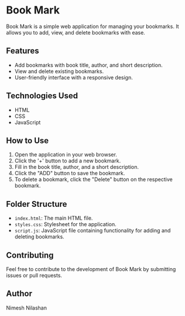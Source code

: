 # Book Mark

Book Mark is a simple web application for managing your bookmarks. It allows you to add, view, and delete bookmarks with ease.

## Features
- Add bookmarks with book title, author, and short description.
- View and delete existing bookmarks.
- User-friendly interface with a responsive design.

## Technologies Used
- HTML
- CSS
- JavaScript

## How to Use
1. Open the application in your web browser.
2. Click the '+' button to add a new bookmark.
3. Fill in the book title, author, and a short description.
4. Click the "ADD" button to save the bookmark.
5. To delete a bookmark, click the "Delete" button on the respective bookmark.

## Folder Structure
- `index.html`: The main HTML file.
- `styles.css`: Stylesheet for the application.
- `script.js`: JavaScript file containing functionality for adding and deleting bookmarks.

## Contributing
Feel free to contribute to the development of Book Mark by submitting issues or pull requests.

## Author
Nimesh Nilashan

